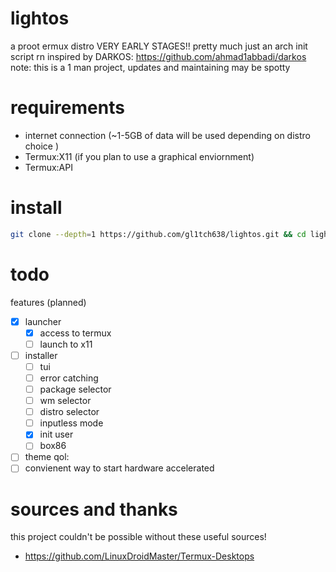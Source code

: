 # lightos
a proot ermux distro
VERY EARLY STAGES!! pretty much just an arch init script rn
inspired by DARKOS: https://github.com/ahmad1abbadi/darkos
note: this is a 1 man project, updates and maintaining may be spotty
# requirements
- internet connection (~1-5GB of data will be used depending on distro choice )
- Termux:X11 (if you plan to use a graphical enviornment) 
- Termux:API
# install
```bash
git clone --depth=1 https://github.com/gl1tch638/lightos.git && cd lightos && chmod +x setup.sh && ./setup.sh
```
# todo

features (planned)
- [x] launcher
  - [x] access to termux
  - [ ] launch to x11

- [ ] installer
  - [ ] tui
  - [ ] error catching
  - [ ] package selector
  - [ ] wm selector
  - [ ] distro selector
  - [ ] inputless mode
  - [x] init user
  - [ ] box86

- [ ] theme
qol:
- [ ] convienent way to start hardware accelerated

# sources and thanks
this project couldn't be possible without these useful sources!
- https://github.com/LinuxDroidMaster/Termux-Desktops
